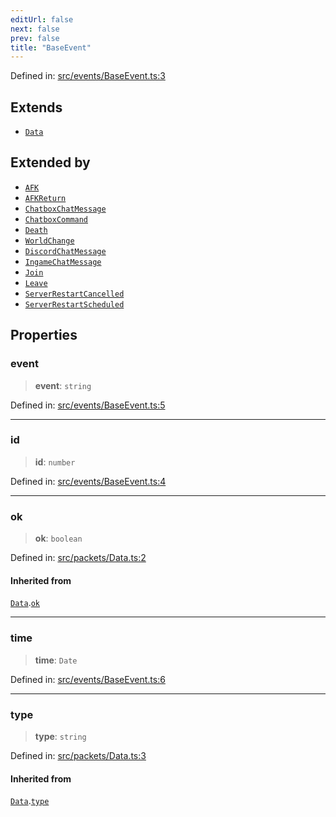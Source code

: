 ```yaml
---
editUrl: false
next: false
prev: false
title: "BaseEvent"
---
```


Defined in: [src/events/BaseEvent.ts:3](https://github.com/ReconnectedCC/ReconnectedChat/blob/11808a4ccf9a9a1ccda66cd61ef3e2ee6db98c33/src/events/BaseEvent.ts#L3)

## Extends

- [`Data`](/reconnectedchat/interfaces/data/)

## Extended by

- [`AFK`](/reconnectedchat/interfaces/afk/)
- [`AFKReturn`](/reconnectedchat/interfaces/afkreturn/)
- [`ChatboxChatMessage`](/reconnectedchat/interfaces/chatboxchatmessage/)
- [`ChatboxCommand`](/reconnectedchat/interfaces/chatboxcommand/)
- [`Death`](/reconnectedchat/interfaces/death/)
- [`WorldChange`](/reconnectedchat/interfaces/worldchange/)
- [`DiscordChatMessage`](/reconnectedchat/interfaces/discordchatmessage/)
- [`IngameChatMessage`](/reconnectedchat/interfaces/ingamechatmessage/)
- [`Join`](/reconnectedchat/interfaces/join/)
- [`Leave`](/reconnectedchat/interfaces/leave/)
- [`ServerRestartCancelled`](/reconnectedchat/interfaces/serverrestartcancelled/)
- [`ServerRestartScheduled`](/reconnectedchat/interfaces/serverrestartscheduled/)

## Properties

### event

> **event**: `string`

Defined in: [src/events/BaseEvent.ts:5](https://github.com/ReconnectedCC/ReconnectedChat/blob/11808a4ccf9a9a1ccda66cd61ef3e2ee6db98c33/src/events/BaseEvent.ts#L5)

***

### id

> **id**: `number`

Defined in: [src/events/BaseEvent.ts:4](https://github.com/ReconnectedCC/ReconnectedChat/blob/11808a4ccf9a9a1ccda66cd61ef3e2ee6db98c33/src/events/BaseEvent.ts#L4)

***

### ok

> **ok**: `boolean`

Defined in: [src/packets/Data.ts:2](https://github.com/ReconnectedCC/ReconnectedChat/blob/11808a4ccf9a9a1ccda66cd61ef3e2ee6db98c33/src/packets/Data.ts#L2)

#### Inherited from

[`Data`](/reconnectedchat/interfaces/data/).[`ok`](/reconnectedchat/interfaces/data/#ok)

***

### time

> **time**: `Date`

Defined in: [src/events/BaseEvent.ts:6](https://github.com/ReconnectedCC/ReconnectedChat/blob/11808a4ccf9a9a1ccda66cd61ef3e2ee6db98c33/src/events/BaseEvent.ts#L6)

***

### type

> **type**: `string`

Defined in: [src/packets/Data.ts:3](https://github.com/ReconnectedCC/ReconnectedChat/blob/11808a4ccf9a9a1ccda66cd61ef3e2ee6db98c33/src/packets/Data.ts#L3)

#### Inherited from

[`Data`](/reconnectedchat/interfaces/data/).[`type`](/reconnectedchat/interfaces/data/#type)
